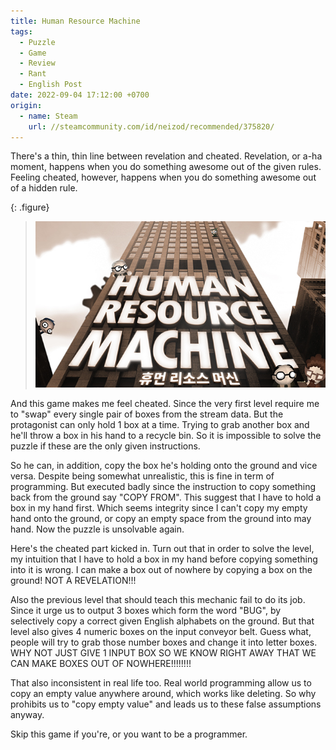 ```yaml
---
title: Human Resource Machine
tags:
  - Puzzle
  - Game
  - Review
  - Rant
  - English Post
date: 2022-09-04 17:12:00 +0700
origin:
  - name: Steam
    url: //steamcommunity.com/id/neizod/recommended/375820/
---
```


There's a thin, thin line between revelation and cheated. Revelation, or a-ha moment, happens when you do something awesome out of the given rules. Feeling cheated, however, happens when you do something awesome out of a hidden rule.

{: .figure}
> ![](/images/game/cover/human-resource-machine.jpg)

And this game makes me feel cheated. Since the very first level require me to "swap" every single pair of boxes from the stream data. But the protagonist can only hold 1 box at a time. Trying to grab another box and he'll throw a box in his hand to a recycle bin. So it is impossible to solve the puzzle if these are the only given instructions.

So he can, in addition, copy the box he's holding onto the ground and vice versa. Despite being somewhat unrealistic, this is fine in term of programming. But executed badly since the instruction to copy something back from the ground say "COPY FROM". This suggest that I have to hold a box in my hand first. Which seems integrity since I can't copy my empty hand onto the ground, or copy an empty space from the ground into may hand. Now the puzzle is unsolvable again.

Here's the cheated part kicked in. Turn out that in order to solve the level, my intuition that I have to hold a box in my hand before copying something into it is wrong. I can make a box out of nowhere by copying a box on the ground! NOT A REVELATION!!!

Also the previous level that should teach this mechanic fail to do its job. Since it urge us to output 3 boxes which form the word "BUG", by selectively copy a correct given English alphabets on the ground. But that level also gives 4 numeric boxes on the input conveyor belt. Guess what, people will try to grab those number boxes and change it into letter boxes. WHY NOT JUST GIVE 1 INPUT BOX SO WE KNOW RIGHT AWAY THAT WE CAN MAKE BOXES OUT OF NOWHERE!!!!!!!!

That also inconsistent in real life too. Real world programming allow us to copy an empty value anywhere around, which works like deleting. So why prohibits us to "copy empty value" and leads us to these false assumptions anyway.

Skip this game if you're, or you want to be a programmer.